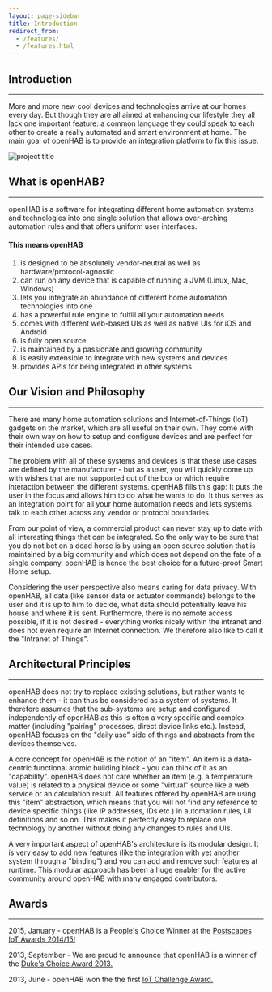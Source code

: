 ```yaml
---
layout: page-sidebar
title: Introduction
redirect_from:
  - /features/
  - /features.html
---
```

## Introduction

---

More and more new cool devices and technologies arrive at our homes every day. But though they are all aimed at enhancing our lifestyle they all lack one important feature: a common language they could speak to each other to create a really automated and smart environment at home. The main goal of openHAB is to provide an integration platform to fix this issue.

<div class="img-wrapper"><img alt="project title" src="https://raw.github.com/wiki/openhab/openhab/images/features.png"></div>

## What is openHAB?

---

openHAB is a software for integrating different home automation systems and technologies into one single solution that allows over-arching automation rules and that offers uniform user interfaces.

#### This means openHAB

1.  is designed to be absolutely vendor-neutral as well as hardware/protocol-agnostic
2.  can run on any device that is capable of running a JVM (Linux, Mac, Windows)
3.  lets you integrate an abundance of different home automation technologies into one
4.  has a powerful rule engine to fulfill all your automation needs
5.  comes with different web-based UIs as well as native UIs for iOS and Android
6.  is fully open source
7.  is maintained by a passionate and growing community
8.  is easily extensible to integrate with new systems and devices
9.  provides APIs for being integrated in other systems

## Our Vision and Philosophy

---

There are many home automation solutions and Internet-of-Things (IoT) gadgets on the market, which are all useful on their own. They come with their own way on how to setup and configure devices and are perfect for their intended use cases.

The problem with all of these systems and devices is that these use cases are defined by the manufacturer - but as a user, you will quickly come up with wishes that are not supported out of the box or which require interaction between the different systems. openHAB fills this gap: It puts the user in the focus and allows him to do what he wants to do. It thus serves as an integration point for all your home automation needs and lets systems talk to each other across any vendor or protocol boundaries.

From our point of view, a commercial product can never stay up to date with all interesting things that can be integrated. So the only way to be sure that you do not bet on a dead horse is by using an open source solution that is maintained by a big community and which does not depend on the fate of a single company. openHAB is hence the best choice for a future-proof Smart Home setup.

Considering the user perspective also means caring for data privacy. With openHAB, all data (like sensor data or actuator commands) belongs to the user and it is up to him to decide, what data should potentially leave his house and where it is sent. Furthermore, there is no remote access possible, if it is not desired - everything works nicely within the intranet and does not even require an Internet connection. We therefore also like to call it the "Intranet of Things".

## Architectural Principles

---

openHAB does not try to replace existing solutions, but rather wants to enhance them - it can thus be considered as a system of systems. It therefore assumes that the sub-systems are setup and configured independently of openHAB as this is often a very specific and complex matter (including "pairing" processes, direct device links etc.). Instead, openHAB focuses on the "daily use" side of things and abstracts from the devices themselves.

A core concept for openHAB is the notion of an "item". An item is a data-centric functional atomic building block - you can think of it as an "capability". openHAB does not care whether an item (e.g. a temperature value) is related to a physical device or some "virtual" source like a web service or an calculation result. All features offered by openHAB are using this "item" abstraction, which means that you will not find any reference to device specific things (like IP addresses, IDs etc.) in automation rules, UI definitions and so on. This makes it perfectly easy to replace one technology by another without doing any changes to rules and UIs.

A very important aspect of openHAB's architecture is its modular design. It is very easy to add new features (like the integration with yet another system through a "binding") and you can add and remove such features at runtime. This modular approach has been a huge enabler for the active community around openHAB with many engaged contributors.

## Awards

---

2015, January - openHAB is a People's Choice Winner at the [Postscapes IoT Awards 2014/15!](http://postscapes.com/internet-of-things-award/2014/winners)

2013, September - We are proud to announce that openHAB is a winner of the [Duke's Choice Award 2013.](https://www.java.net/dukeschoice)

2013, June - openHAB won the the first [IoT Challenge Award.](http://iotevent.eu/announcement-the-winner-of-the-iot-challenge-2013/)